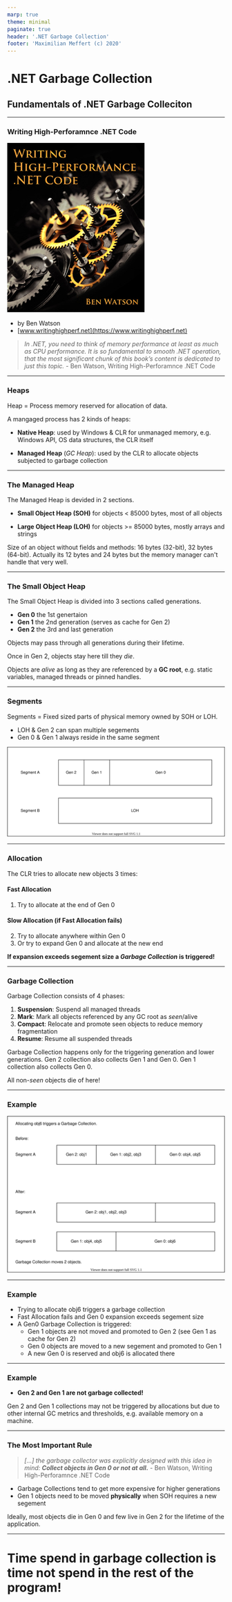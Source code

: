 ```yaml
---
marp: true
theme: minimal
paginate: true
header: '.NET Garbage Collection'
footer: 'Maximilian Meffert (c) 2020'
---
```


# .NET Garbage Collection
## Fundamentals of .NET Garbage Colleciton

---

### Writing High-Perforamnce .NET Code

![bg right 80%](./images/WHPNC-Cover.jpg)
* by Ben Watson 
* [www.writinghighperf.net](https://www.writinghighperf.net)

> _In .NET, you need to think of memory performance at least as much as CPU performance. It is so fundamental to smooth .NET operation, that the most significant chunk of this book’s content is dedicated to just this topic._ - Ben Watson, Writing High-Perforamnce .NET Code

---

### Heaps

Heap = Process memory reserved for allocation of data.

A mangaged process has 2 kinds of heaps:

* __Native Heap__: 
used by Windows & CLR for unmanaged memory, e.g. Windows API, OS data structures, the CLR itself

* __Managed Heap__  (_GC Heap_): 
used by the CLR to allocate objects subjected to garbage collection

---

### The Managed Heap

The Managed Heap is devided in 2 sections.

* __Small Object Heap (SOH)__
for objects < 85000 bytes, most of all objects

* __Large Object Heap (LOH)__
for objects >= 85000 bytes, mostly arrays and strings

Size of an object without fields and methods: 16 bytes (32-bit), 32 bytes (64-bit).
Actually its 12 bytes and 24 bytes but the memory manager can't handle that very well.

---

### The Small Object Heap

The Small Object Heap is divided into 3 sections called generations.

* __Gen 0__ the 1st genertaion
* __Gen 1__ the 2nd generation (serves as cache for Gen 2)
* __Gen 2__ the 3rd and last generation

Objects may pass through all generations during their lifetime.

Once in Gen 2, objects stay here till they _die_.

Objects are _alive_ as long as they are referenced by a __GC root__, e.g. static variables, managed threads or pinned handles.

---

### Segments

Segments = Fixed sized parts of physical memory owned by SOH or LOH.

* LOH & Gen 2 can span multiple segements
* Gen 0 & Gen 1 always reside in the same segment

![w:650px](./images/Segments.svg)

---

### Allocation

The CLR tries to allocate new objects 3 times:

#### Fast Allocation
1. Try to allocate at the end of Gen 0

#### Slow Allocation (if Fast Allocation fails)
2. Try to allocate anywhere within Gen 0
3. Or try to expand Gen 0 and allocate at the new end

__If expansion exceeds segement size a *Garbage Collection* is triggered!__

---

### Garbage Collection

Garbage Collection consists of 4 phases:

1. __Suspension__: Suspend all managed threads
2. __Mark__: Mark all objects referenced by any GC root as _seen_/alive
3. __Compact__: Relocate and promote seen objects to reduce memory fragmentation
4. __Resume__: Resume all suspended threads

Garbage Collection happens only for the triggering generation and lower generations.
Gen 2 collection also collects Gen 1 and Gen 0. Gen 1 collection also collects Gen 0.

All non-_seen_ objects die of here!

---

### Example

![w:650px](./images/Example.svg)

---

### Example

* Trying to allocate obj6 triggers a garbage collection
* Fast Allocation fails and Gen 0 expansion exceeds segement size
* A Gen0 Garbage Collection is triggered:
  * Gen 1 objects are not moved and promoted to Gen 2 (see Gen 1 as cache for Gen 2)
  * Gen 0 objects are moved to a new segement and promoted to Gen 1
  * A new Gen 0 is reserved and obj6 is allocated there

---

### Example

* __Gen 2 and Gen 1 are not garbage collected!__

Gen 2 and Gen 1 collections may not be triggered by allocations but due to other internal GC metrics and thresholds, e.g. available memory on a machine.

---

### The Most Important Rule

> _[...] the garbage collector was explicitly designed with this idea in mind: **Collect objects in Gen 0 or not at all.**_  - Ben Watson, Writing High-Perforamnce .NET Code

* Garbage Collections tend to get more expensive for higher generations
* Gen 1 objects need to be moved __physically__ when SOH requires a new segement

Ideally, most objects die in Gen 0 and few live in Gen 2 for the lifetime of the application.

---

# Time spend in garbage collection is time not spend in the rest of the program!
